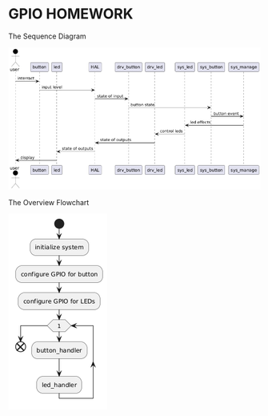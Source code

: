 # GPIO HOMEWORK

The Sequence Diagram

![](out/gpio_exercises/homework/homework_docs/homework_sequence_diagram.png)

The Overview Flowchart

![](out/gpio_exercises/homework/homework_docs/homework_flowchart.png)
